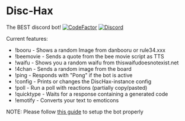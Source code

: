 # Disc-Hax
The BEST discord bot!
[![CodeFactor](https://www.codefactor.io/repository/github/jfronny/disc-hax/badge)](https://www.codefactor.io/repository/github/jfronny/disc-hax)
[![Discord](https://img.shields.io/discord/466965965658128384?label=Discord)](https://discord.gg/UjhHBqt)

Current features:
- !booru - Shows a random Image from danbooru or rule34.xxx
- !beemovie - Sends a quote from the bee movie script as TTS
- !waifu - Shows you a random waifu from thiswaifudoesnotexist.net
- !4chan - Sends a random image from the board
- !ping - Responds with \"Pong\" if the bot is active
- !config - Prints or changes the DiscHax-instance config
- !poll - Run a poll with reactions (partially copy/pasted)
- !quicktype - Waits for a response containing a generated code
- !emotify - Converts your text to emoticons


NOTE: Please follow [this guide](https://dsharpplus.emzi0767.com/articles/vnext_setup.html) to setup the bot properly
